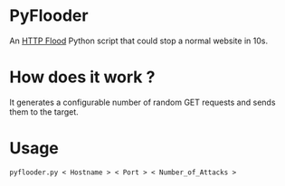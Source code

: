 # PyFlooder
An [HTTP Flood](https://en.m.wikipedia.org/wiki/HTTP_Flood) Python script that could stop a normal website in 10s.

# How does it work ?
It generates a configurable number of random GET requests and sends them to the target.

# Usage

```
pyflooder.py < Hostname > < Port > < Number_of_Attacks >
```
